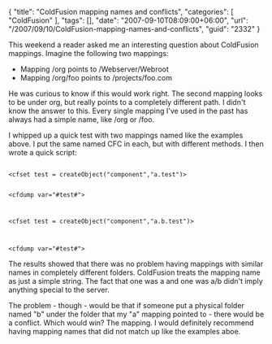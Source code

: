 {
	"title": "ColdFusion mapping names and conflicts",
	"categories": [
		"ColdFusion"
	],
	"tags": [],
	"date": "2007-09-10T08:09:00+06:00",
	"url": "/2007/09/10/ColdFusion-mapping-names-and-conflicts",
	"guid": "2332"
}

This weekend a reader asked me an interesting question about ColdFusion mappings. Imagine the following two mappings:

<ul>
<li>Mapping /org points to /Webserver/Webroot
<li>Mapping /org/foo points to /projects/foo.com
</ul>

He was curious to know if this would work right. The second mapping looks to be under org, but really points to a completely different path. I didn't know the answer to this. Every single mapping I've used in the past has always had a simple name, like /org or /foo. 

I whipped up a quick test with two mappings named like the examples above. I put the same named CFC in each, but with different methods. I then wrote a quick script:

<code>
&lt;cfset test = createObject("component","a.test")&gt;

&lt;cfdump var="#test#"&gt;

&lt;cfset test = createObject("component","a.b.test")&gt;

&lt;cfdump var="#test#"&gt;
</code>

The results showed that there was no problem having mappings with similar names in completely different folders. ColdFusion treats the mapping name as just a simple string. The fact that one was a and one was a/b didn't imply anything special to the server.

The problem - though - would be that if someone put a physical folder named "b" under the folder that my "a" mapping pointed to - there would be a conflict. Which would win? The mapping. I would definitely recommend having mapping names that did not match up like the examples aboe.